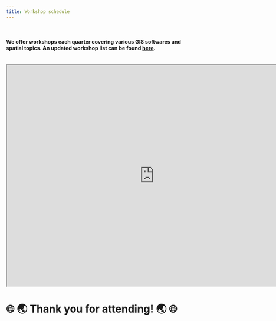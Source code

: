 ```yaml
---
title: Workshop schedule
---
```


<br>

#### We offer workshops each quarter covering various GIS softwares and spatial topics. An updated workshop list can be found [here](https://planitpurple.northwestern.edu/#search=/0/8//%22GIS%22). 

<br>

<iframe src="https://planitpurple.northwestern.edu/#search=/0/8//%22GIS%22 " width=800px height=600px></iframe> 

<br>

# 🌐 🌏 Thank you for attending! 🌏 🌐
